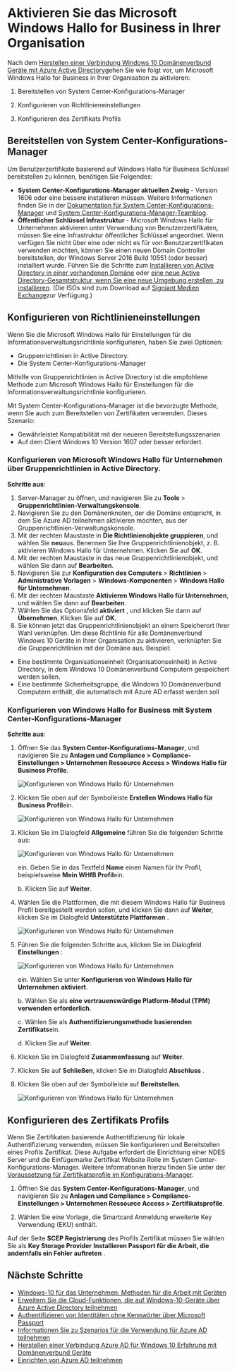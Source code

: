 <properties
    pageTitle="Aktivieren Sie das Microsoft Windows Hallo for Business in Ihrer Organisation | Microsoft Azure"
    description="Bereitstellung Anweisungen Microsoft Passport in Ihrer Organisation zu aktivieren."
    services="active-directory"
    documentationCenter=""
    keywords="Konfigurieren von Microsoft Passport, Microsoft Windows Hallo für Business-Bereitstellung"
    authors="markusvi"
    manager="femila"
    editor=""
    tags="azure-classic-portal"/>

<tags
    ms.service="active-directory"
    ms.workload="identity"
    ms.tgt_pltfrm="na"
    ms.devlang="na"
    ms.topic="article"
    ms.date="10/11/2016"
    ms.author="markvi"/>


# <a name="enable-microsoft-windows-hello-for-business-in-your-organization"></a>Aktivieren Sie das Microsoft Windows Hallo for Business in Ihrer Organisation

Nach dem [Herstellen einer Verbindung Windows 10 Domänenverbund Geräte mit Azure Active Directory](active-directory-azureadjoin-devices-group-policy.md)gehen Sie wie folgt vor, um Microsoft Windows Hallo for Business in Ihrer Organisation zu aktivieren:

1. Bereitstellen von System Center-Konfigurations-Manager  

2. Konfigurieren von Richtlinieneinstellungen

3. Konfigurieren des Zertifikats Profils  




## <a name="deploy-system-center-configuration-manager"></a>Bereitstellen von System Center-Konfigurations-Manager 

Um Benutzerzertifikate basierend auf Windows Hallo für Business Schlüssel bereitstellen zu können, benötigen Sie Folgendes:

- **System Center-Konfigurations-Manager aktuellen Zweig** - Version 1606 oder eine bessere installieren müssen. Weitere Informationen finden Sie in der [Dokumentation für System Center-Konfigurations-Manager](https://technet.microsoft.com/library/mt346023.aspx) und [System Center-Konfigurations-Manager-Teamblog](http://blogs.technet.com/b/configmgrteam/archive/2015/09/23/now-available-update-for-system-center-config-manager-tp3.aspx).
- **Öffentlicher Schlüssel Infrastruktur** - Microsoft Windows Hallo für Unternehmen aktivieren unter Verwendung von Benutzerzertifikaten, müssen Sie eine Infrastruktur öffentlicher Schlüssel angeordnet. Wenn verfügen Sie nicht über eine oder nicht es für von Benutzerzertifikaten verwenden möchten, können Sie einen neuen Domain Controller bereitstellen, der Windows Server 2016 Build 10551 (oder besser) installiert wurde. Führen Sie die Schritte zum [Installieren von Active Directory in einer vorhandenen Domäne](https://technet.microsoft.com/library/jj574134.aspx) oder [eine neue Active Directory-Gesamtstruktur, wenn Sie eine neue Umgebung erstellen, zu installieren](https://technet.microsoft.com/library/jj574166). (Die ISOs sind zum Download auf [Signiant Medien Exchange](https://datatransfer.microsoft.com/signiant_media_exchange/spring/main?sdkAccessible=true)zur Verfügung.)


## <a name="configure-policy-settings"></a>Konfigurieren von Richtlinieneinstellungen

Wenn Sie die Microsoft Windows Hallo für Einstellungen für die Informationsverwaltungsrichtlinie konfigurieren, haben Sie zwei Optionen:

- Gruppenrichtlinien in Active Directory. 
- Die System Center-Konfigurations-Manager 


Mithilfe von Gruppenrichtlinien in Active Directory ist die empfohlene Methode zum Microsoft Windows Hallo für Einstellungen für die Informationsverwaltungsrichtlinie konfigurieren. 



Mit System Center-Konfigurations-Manager ist die bevorzugte Methode, wenn Sie auch zum Bereitstellen von Zertifikaten verwenden. Dieses Szenario:

- Gewährleistet Kompatibilität mit der neueren Bereitstellungsszenarien
- Auf dem Client Windows 10 Version 1607 oder besser erfordert.

### <a name="configure-microsoft-windows-hello-for-business-via-group-policy-in-active-directory"></a>Konfigurieren von Microsoft Windows Hallo für Unternehmen über Gruppenrichtlinien in Active Directory.

 
**Schritte aus**:

1.  Server-Manager zu öffnen, und navigieren Sie zu **Tools** > **Gruppenrichtlinien-Verwaltungskonsole**.
2.  Navigieren Sie zu den Domänenknoten, der die Domäne entspricht, in dem Sie Azure AD teilnehmen aktivieren möchten, aus der Gruppenrichtlinien-Verwaltungskonsole.
3.  Mit der rechten Maustaste in **Die Richtlinienobjekte gruppieren**, und wählen Sie **neu**aus. Benennen Sie Ihre Gruppenrichtlinienobjekt, z. B. aktivieren Windows Hallo für Unternehmen. Klicken Sie auf **OK**.
4.  Mit der rechten Maustaste in das neue Gruppenrichtlinienobjekt, und wählen Sie dann auf **Bearbeiten**.
5.  Navigieren Sie zur **Konfiguration des Computers** > **Richtlinien** > **Administrative Vorlagen** > **Windows-Komponenten** > **Windows Hallo für Unternehmen**.
6.  Mit der rechten Maustaste **Aktivieren Windows Hallo für Unternehmen**, und wählen Sie dann auf **Bearbeiten**.
7.  Wählen Sie das Optionsfeld **aktiviert** , und klicken Sie dann auf **Übernehmen**. Klicken Sie auf **OK**.
8.  Sie können jetzt das Gruppenrichtlinienobjekt an einem Speicherort Ihrer Wahl verknüpfen. Um diese Richtlinie für alle Domänenverbund Windows 10 Geräte in Ihrer Organisation zu aktivieren, verknüpfen Sie die Gruppenrichtlinien mit der Domäne aus. Beispiel:
 - Eine bestimmte Organisationseinheit (Organisationseinheit) in Active Directory, in dem Windows 10 Domänenverbund Computern gespeichert werden sollen.
 - Eine bestimmte Sicherheitsgruppe, die Windows 10 Domänenverbund Computern enthält, die automatisch mit Azure AD erfasst werden soll


### <a name="configure-windows-hello-for-business-using-system-center-configuration-manager"></a>Konfigurieren von Windows Hallo for Business mit System Center-Konfigurations-Manager


**Schritte aus**:


1. Öffnen Sie das **System Center-Konfigurations-Manager**, und navigieren Sie zu **Anlagen und Compliance > Compliance-Einstellungen > Unternehmen Ressource Access > Windows Hallo für Business Profile**.

    ![Konfigurieren von Windows Hallo für Unternehmen](./media/active-directory-azureadjoin-passport-deployment/01.png)


2. Klicken Sie oben auf der Symbolleiste **Erstellen Windows Hallo für Business Profil**ein.

    ![Konfigurieren von Windows Hallo für Unternehmen](./media/active-directory-azureadjoin-passport-deployment/02.png)

2. Klicken Sie im Dialogfeld **Allgemeine** führen Sie die folgenden Schritte aus:

    ![Konfigurieren von Windows Hallo für Unternehmen](./media/active-directory-azureadjoin-passport-deployment/03.png)

    ein. Geben Sie in das Textfeld **Name** einen Namen für Ihr Profil, beispielsweise **Mein WHfB Profil**ein.

    b. Klicken Sie auf **Weiter**.


2. Wählen Sie die Plattformen, die mit diesem Windows Hallo für Business Profil bereitgestellt werden sollen, und klicken Sie dann auf **Weiter**, klicken Sie im Dialogfeld **Unterstützte Plattformen** .

    ![Konfigurieren von Windows Hallo für Unternehmen](./media/active-directory-azureadjoin-passport-deployment/04.png)


2. Führen Sie die folgenden Schritte aus, klicken Sie im Dialogfeld **Einstellungen** :

    ![Konfigurieren von Windows Hallo für Unternehmen](./media/active-directory-azureadjoin-passport-deployment/05.png)

    ein. Wählen Sie unter **Konfigurieren von Windows Hallo für Unternehmen** **aktiviert**.

    b. Wählen Sie als **eine vertrauenswürdige Platform-Modul (TPM) verwenden** **erforderlich**. 

    c. Wählen Sie als **Authentifizierungsmethode** **basierenden Zertifikats**ein.

    d. Klicken Sie auf **Weiter**.



2. Klicken Sie im Dialogfeld **Zusammenfassung** auf **Weiter**.

2. Klicken Sie auf **Schließen**, klicken Sie im Dialogfeld **Abschluss** .


2. Klicken Sie oben auf der Symbolleiste auf **Bereitstellen**.

    ![Konfigurieren von Windows Hallo für Unternehmen](./media/active-directory-azureadjoin-passport-deployment/06.png)



## <a name="configure-the-certificate-profile"></a>Konfigurieren des Zertifikats Profils 

Wenn Sie Zertifikaten basierende Authentifizierung für lokale Authentifizierung verwenden, müssen Sie konfigurieren und Bereitstellen eines Profils Zertifikat. Diese Aufgabe erfordert die Einrichtung einer NDES Server und die Einfügemarke Zertifikat Website Rolle im System Center-Konfigurations-Manager. Weitere Informationen hierzu finden Sie unter der [Voraussetzung für Zertifikatsprofile im Konfigurations-Manager](https://technet.microsoft.com/library/dn261205.aspx).

1. Öffnen Sie das **System Center-Konfigurations-Manager**, und navigieren Sie zu **Anlagen und Compliance > Compliance-Einstellungen > Unternehmen Ressource Access > Zertifikatsprofile**.


2. Wählen Sie eine Vorlage, die Smartcard Anmeldung erweiterte Key Verwendung (EKU) enthält.

Auf der Seite **SCEP Registrierung** des Profils Zertifikat müssen Sie wählen Sie als **Key Storage Provider** **Installieren Passport für die Arbeit, die andernfalls ein Fehler auftreten** .



## <a name="next-steps"></a>Nächste Schritte
* [Windows-10 für das Unternehmen: Methoden für die Arbeit mit Geräten](active-directory-azureadjoin-windows10-devices-overview.md)
* [Erweitern Sie die Cloud-Funktionen, die auf Windows-10-Geräte über Azure Active Directory teilnehmen](active-directory-azureadjoin-user-upgrade.md)
* [Authentifizieren von Identitäten ohne Kennwörter über Microsoft Passport](active-directory-azureadjoin-passport.md)
* [Informationen Sie zu Szenarios für die Verwendung für Azure AD teilnehmen](active-directory-azureadjoin-deployment-aadjoindirect.md)
* [Herstellen einer Verbindung Azure AD für Windows 10 Erfahrung mit Domänenverbund Geräte](active-directory-azureadjoin-devices-group-policy.md)
* [Einrichten von Azure AD teilnehmen](active-directory-azureadjoin-setup.md)
